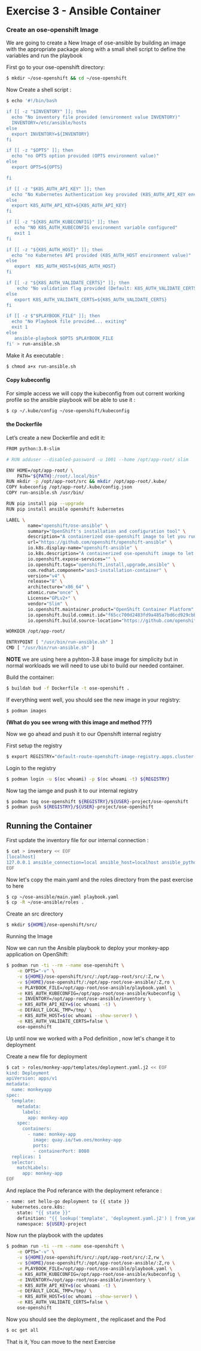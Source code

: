 # Exercise 3 - Ansible Container

### Create an ose-openshift Image

We are going to create a New Image of ose-ansible by building an image with the appropriate package along with a small shell script to define the variables and run the playbook 

First go to your ose-openshift directory:
```bash
$ mkdir ~/ose-openshift && cd ~/ose-openshift
```

Now Create a shell script :
```bash
$ echo '#!/bin/bash

if [[ -z "$INVENTORY" ]]; then
  echo "No inventory file provided (environment value INVENTORY)"
  INVENTORY=/etc/ansible/hosts
else
  export INVENTORY=${INVENTORY}
fi

if [[ -z "$OPTS" ]]; then
  echo "no OPTS option provided (OPTS environment value)"
else
  export OPTS=${OPTS}

fi 

if [[ -z "$K8S_AUTH_API_KEY" ]]; then 
  echo "No Kubernetes Authentication key provided (K8S_AUTH_API_KEY environment value)"
else 
  export K8S_AUTH_API_KEY=${K8S_AUTH_API_KEY}
fi

if [[ -z "${K8S_AUTH_KUBECONFIG}" ]]; then
   echo "NO K8S_AUTH_KUBECONFIG environment variable configured"
   exit 1
fi

if [[ -z "${K8S_AUTH_HOST}" ]]; then
  echo "no Kubernetes API provided (K8S_AUTH_HOST environment value)"
else
   export  K8S_AUTH_HOST=${K8S_AUTH_HOST}
fi

if [[ -z "${K8S_AUTH_VALIDATE_CERTS}" ]]; then
    echo "No validation flag provided (Default: K8S_AUTH_VALIDATE_CERTS=true)"
else
   export K8S_AUTH_VALIDATE_CERTS=${K8S_AUTH_VALIDATE_CERTS}
fi  

if [[ -z $"$PLAYBOOK_FILE" ]]; then
  echo "No Playbook file provided... exiting"
  exit 1
else
   ansible-playbook $OPTS $PLAYBOOK_FILE
fi' > run-ansible.sh
```

Make it As executable :

```bash
$ chmod a+x run-ansible.sh
```
#### Copy kubeconfig

For simple access we will copy the kubeconfig from out corrent working profile so the ansible playbook will be able to use it :

```bash
$ cp ~/.kube/config ~/ose-openshift/kubeconfig
```

#### the Dockerfile 

Let’s create a new Dockerfile and edit it:
```bash
FROM python:3.8-slim

# RUN adduser --disabled-password -u 1001 --home /opt/app-root/ slim

ENV HOME=/opt/app-root/ \
    PATH="${PATH}:/root/.local/bin"
RUN mkdir -p /opt/app-root/src && mkdir /opt/app-root/.kube/
COPY kubeconfig /opt/app-root/.kube/config.json
COPY run-ansible.sh /usr/bin/

RUN pip install pip --upgrade
RUN pip install ansible openshift kubernetes 

LABEL \
        name="openshift/ose-ansible" \
        summary="OpenShift's installation and configuration tool" \
        description="A containerized ose-openshift image to let you run playbooks" \
        url="https://github.com/openshift/openshift-ansible" \
        io.k8s.display-name="openshift-ansible" \
        io.k8s.description="A containerized ose-openshift image to let you run playbooks on OpenShift" \
        io.openshift.expose-services="" \
        io.openshift.tags="openshift,install,upgrade,ansible" \
        com.redhat.component="aos3-installation-container" \
        version="v4" \
        release="8" \
        architecture="x86_64" \
        atomic.run="once" \
        License="GPLv2+" \
        vendor="Slim" \
        io.openshift.maintainer.product="OpenShift Container Platform" \
        io.openshift.build.commit.id="f65cc700d2483fd9a485a7bd6cd929cbb111111" \
        io.openshift.build.source-location="https://github.com/openshift/openshift-ansible"

WORKDIR /opt/app-root/

ENTRYPOINT [ "/usr/bin/run-ansible.sh" ]
CMD [ "/usr/bin/run-ansible.sh" ]
```

**NOTE** 
we are using here a pyhton-3.8 base image for simplicity but in normal workloads we will need to use ubi to build our needed container.

Build the container:

```bash
$ buildah bud -f Dockerfile -t ose-openshift .
```

If everything went well, you should see the new image in your registry:
```bash
$ podman images
```

**(What do you see wrong with this image and method ???)**

Now we go ahead and push it to our Openshift internal registry

First setup the registry 
```bash
$ export REGISTRY="default-route-openshift-image-registry.apps.cluster-${UUID}.${UUID}.${SANDBOX}"
``` 

Login to the registry 
```bash
$ podman login -u $(oc whoami) -p $(oc whoami -t) ${REGISTRY}
```

Now tag the iamge and push it to our internal registry
```bash
$ podman tag ose-openshift ${REGISTRY}/${USER}-project/ose-openshift
$ podman push ${REGISTRY}/${USER}-project/ose-openshift 
```


## Running the Container 

First update the inventory file for our internal connection :
```bash
$ cat > inventory << EOF
[localhost]
127.0.0.1 ansible_connection=local ansible_host=localhost ansible_python_interpreter=/usr/bin/python3
EOF
```

Now let's copy the main.yaml and the roles directory from the past exercise to here 
```bash
$ cp ~/ose-ansible/main.yaml playbook.yaml
$ cp -R ~/ose-ansible/roles .
```

Create an src directory

```bash
$ mkdir ${HOME}/ose-openshift/src/
```

Running the Image

Now we can run the Ansible playbook to deploy your monkey-app application on OpenShift:

```bash
$ podman run -ti --rm --name ose-openshift \
    -e OPTS="-v" \
    -v ${HOME}/ose-openshift/src/:/opt/app-root/src/:Z,rw \
    -v ${HOME}/ose-openshift/:/opt/app-root/ose-ansible/:Z,ro \
    -e PLAYBOOK_FILE=/opt/app-root/ose-ansible/playbook.yaml \
    -e K8S_AUTH_KUBECONFIG=/opt/app-root/ose-ansible/kubeconfig \
    -e INVENTORY=/opt/app-root/ose-ansible/inventory \
    -e K8S_AUTH_API_KEY=$(oc whoami -t) \
    -e DEFAULT_LOCAL_TMP=/tmp/ \
    -e K8S_AUTH_HOST=$(oc whoami --show-server) \
    -e K8S_AUTH_VALIDATE_CERTS=false \
    ose-openshift
```

Up until now we worked with a Pod definition , now let's change it to deployment  

Create a new file for deployment
```bash
$ cat > roles/monkey-app/templates/deployment.yaml.j2 << EOF
kind: Deployment
apiVersion: apps/v1
metadata:
  name: monkeyapp
spec:
  template:
    metadata:
      labels:
        app: monkey-app
    spec:
      containers:
        - name: monkey-app
          image: quay.io/two.oes/monkey-app
          ports:
          - containerPort: 8080
  replicas: 1
  selector:
    matchLabels:
      app: monkey-app
EOF
```

And replace the Pod referance with the deployment referance :

```bash
- name: set hello-go deployment to {{ state }}
  kubernetes.core.k8s:
    state: "{{ state }}"
    definition: "{{ lookup('template', 'deployment.yaml.j2') | from_yaml }}"
    namespace: ${USER}-project
```

Now run the playbook with the updates

```bash
$ podman run -ti --rm --name ose-openshift \
    -e OPTS="-v" \
    -v ${HOME}/ose-openshift/src/:/opt/app-root/src/:Z,rw \
    -v ${HOME}/ose-openshift/:/opt/app-root/ose-ansible/:Z,ro \
    -e PLAYBOOK_FILE=/opt/app-root/ose-ansible/playbook.yaml \
    -e K8S_AUTH_KUBECONFIG=/opt/app-root/ose-ansible/kubeconfig \
    -e INVENTORY=/opt/app-root/ose-ansible/inventory \
    -e K8S_AUTH_API_KEY=$(oc whoami -t) \
    -e DEFAULT_LOCAL_TMP=/tmp/ \
    -e K8S_AUTH_HOST=$(oc whoami --show-server) \
    -e K8S_AUTH_VALIDATE_CERTS=false \
    ose-openshift
```

Now you should see the deployment , the replicaset and the Pod 
```bash
$ oc get all
```

That is it,
You can move to the next Exercise
